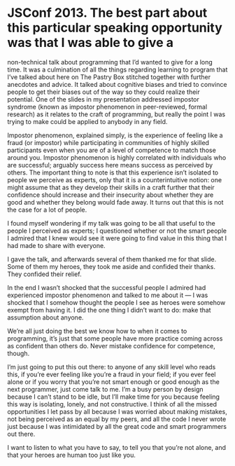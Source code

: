 

# JSConf 2013. The best part about this particular speaking opportunity was that I was able to give a
non-technical talk about programming that I’d wanted to give for a long time. It was a culmination of all
the things regarding learning to program that I’ve talked about here on The Pastry Box stitched together
with further anecdotes and advice. It talked about cognitive biases and tried to convince people to get their
biases out of the way so they could realize their potential. One of the slides in my presentation addressed
impostor syndrome (known as impostor phenomenon in peer-reviewed, formal research) as it relates to the craft
of programming, but really the point I was trying to make could be applied to anybody in any field.

Impostor phenomenon, explained simply, is the experience of feeling like a fraud (or impostor) while
participating in communities of highly skilled participants even when you are of a level of competence to
match those around you. Impostor phenomenon is highly correlated with individuals who are successful; arguably
success here means success as perceived by others. The important thing to note is that this experience isn’t
isolated to people we perceive as experts, only that it is a counterintuitive notion: one might assume that as
they develop their skills in a craft further that their confidence should increase and their insecurity about
whether they are good and whether they belong would fade away. It turns out that this is not the case for a
lot of people.

I found myself wondering if my talk was going to be all that useful to the people I perceived as experts; I
questioned whether or not the smart people I admired that I knew would see it were going to find value in this
thing that I had made to share with everyone.

I gave the talk, and afterwards several of them thanked me for that slide. Some of them my heroes, they took
me aside and confided their thanks. They confided their relief. 

In the end I wasn’t shocked that the successful people I admired had experienced impostor phenomenon and
talked to me about it — I was shocked that I somehow thought the people I see as heroes were somehow exempt
from having it. I did the one thing I didn’t want to do: make that assumption about anyone.

We’re all just doing the best we know how to when it comes to programming, it’s just that some people have
more practice coming across as confident than others do. Never mistake confidence for competence, though.

I’m just going to put this out there: to anyone of any skill level who reads this, if you’re ever feeling
like you’re a fraud in your field; if you ever feel alone or if you worry that you’re not smart enough or
good enough as the next programmer, just come talk to me. I’m a busy person by design because I can’t
stand to be idle, but I’ll make time for you because feeling this way is isolating, lonely, and not
constructive. I think of all the missed opportunities I let pass by all because I was worried about making
mistakes, not being perceived as an equal by my peers, and all the code I never wrote just because I was
intimidated by all the great code and smart programmers out there. 

I want to listen to what you have to say, to tell you that you’re not alone, and that your heroes are human
too just like you.
